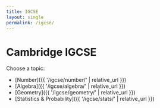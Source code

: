 ```yaml
---
title: IGCSE
layout: single
permalink: /igcse/
---
```


# Cambridge IGCSE

Choose a topic:

- [Number]({{ '/igcse/number/' | relative_url }})
- [Algebra]({{ '/igcse/algebra/' | relative_url }})
- [Geometry]({{ '/igcse/geometry/' | relative_url }})
- [Statistics & Probability]({{ '/igcse/stats/' | relative_url }})
